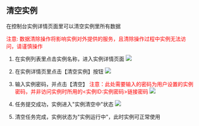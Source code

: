 ## 	清空实例

在控制台实例详情页面里可以清空实例里所有数据
	
<span style = "color:#F00">注意: 数据清除操作将影响实例对外提供的服务，且清除操作过程中实例无法访问，请谨慎操作</span>

1) 在实例列表里点击实例名称，进入实例详情页面
![](https://qzonestyle.gtimg.cn/qzone/vas/opensns/res/img/Resis-9.png)

2) 在实例详情页里点击【清空实例】按钮
![](//mccdn.qcloud.com/img569de2e0ae341.png)

3) 输入实例密码，并点击【清空】
 <span style = "color:#F00"> 注意：此处需要输入的密码为用户设置的实例密码，并非访问实例时所用的<实例ID:实例密码>链接密码</span>
![](https://qzonestyle.gtimg.cn/qzone/vas/opensns/res/img/Resis-11.png)
 
4) 任务提交成功，实例进入"实例清空中"状态
![](//mccdn.qcloud.com/img569de2a1b3a44.png)
  
5) 清空任务完成，实例状态为"实例运行中"，此时实例可正常使用